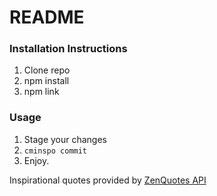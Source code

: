 # README

### Installation Instructions
1. Clone repo
2. npm install
3. npm link

### Usage
1. Stage your changes
2. `cminspo commit`
3. Enjoy.

Inspirational quotes provided by <a href="https://zenquotes.io/" target="_blank">ZenQuotes API</a>
